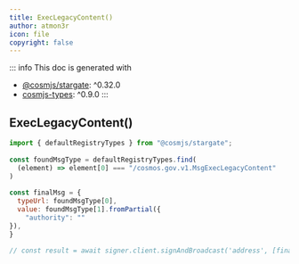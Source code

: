 ```yaml
---
title: ExecLegacyContent()
author: atmon3r
icon: file
copyright: false
---
```


::: info
This doc is generated with 
- [@cosmjs/stargate](https://www.npmjs.com/package/@cosmjs/stargate): ^0.32.0
- [cosmjs-types](https://www.npmjs.com/package/cosmjs-types): ^0.9.0
:::
  
## ExecLegacyContent()
 
```js
import { defaultRegistryTypes } from "@cosmjs/stargate";
 
const foundMsgType = defaultRegistryTypes.find(
  (element) => element[0] === "/cosmos.gov.v1.MsgExecLegacyContent"
)
  
const finalMsg = {
  typeUrl: foundMsgType[0],
  value: foundMsgType[1].fromPartial({
    "authority": ""
}),
}

// const result = await signer.client.signAndBroadcast('address', [finalMsg], "auto", "")
 
```
   
